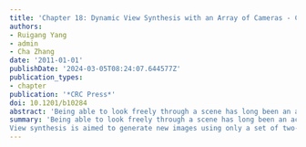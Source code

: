 ```yaml
---
title: 'Chapter 18: Dynamic View Synthesis with an Array of Cameras - Computational Photography: Methods and Applications'
authors:
- Ruigang Yang
- admin
- Cha Zhang
date: '2011-01-01'
publishDate: '2024-03-05T08:24:07.644577Z'
publication_types:
- chapter
publication: '*CRC Press*'
doi: 10.1201/b10284
abstract: 'Being able to look freely through a scene has long been an active research topic in the computer graphics community. Historically, computer graphics research has been focused on rendering. That is, given a three-dimensional (3D) model, how to generate new images faster, better, and more realistically. View synthesis addresses a typically more challenging problem. It is aimed to generate new images using only a set of two-dimensional (2D) images, instead of 3D models.'
summary: 'Being able to look freely through a scene has long been an active research topic in the computer graphics community.
View synthesis is aimed to generate new images using only a set of two-dimensional (2D) images, instead of 3D models.'
---
```

